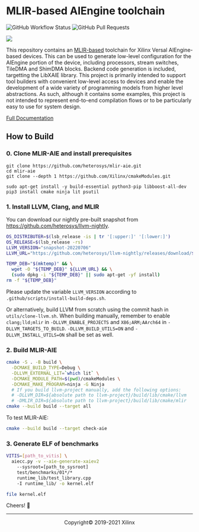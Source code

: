 # MLIR-based AIEngine toolchain

![GitHub Workflow Status](https://img.shields.io/github/workflow/status/heterosys/mlir-aie/Build%20and%20Test)
![GitHub Pull Requests](https://img.shields.io/github/issues-pr-raw/heterosys/mlir-aie)

![](https://mlir.llvm.org//mlir-logo.png)

This repository contains an [MLIR-based](https://mlir.llvm.org/) toolchain for Xilinx Versal AIEngine-based devices.  This can be used to generate low-level configuration for the AIEngine portion of the device, including processors, stream switches, TileDMA and ShimDMA blocks. Backend code generation is included, targetting the LibXAIE library.  This project is primarily intended to support tool builders with convenient low-level access to devices and enable the development of a wide variety of programming models from higher level abstractions.  As such, although it contains some examples, this project is not intended to represent end-to-end compilation flows or to be particularly easy to use for system design.

[Full Documentation](https://xilinx.github.io/mlir-aie/)

## How to Build

### 0. Clone MLIR-AIE and install prerequisites

```
git clone https://github.com/heterosys/mlir-aie.git
cd mlir-aie
git clone --depth 1 https://github.com/Xilinx/cmakeModules.git

sudo apt-get install -y build-essential python3-pip libboost-all-dev
pip3 install cmake ninja lit psutil
```

### 1. Install LLVM, Clang, and MLIR

You can download our nightly pre-built snapshot from https://github.com/heterosys/llvm-nightly.

```sh
OS_DISTRIBUTER=$(lsb_release -is | tr '[:upper:]' '[:lower:]')
OS_RELEASE=$(lsb_release -rs)
LLVM_VERSION="snapshot-20220706"
LLVM_URL="https://github.com/heterosys/llvm-nightly/releases/download/${LLVM_VERSION}/llvm-clang-mlir-dev-15.${OS_DISTRIBUTER}-${OS_RELEASE}.deb"

TEMP_DEB="$(mktemp)" && \
  wget -O "${TEMP_DEB}" ${LLVM_URL} && \
  (sudo dpkg -i "${TEMP_DEB}" || sudo apt-get -yf install)
rm -f "${TEMP_DEB}"
```

Please update the variable `LLVM_VERSION` according to `.github/scripts/install-build-deps.sh`.

Or alternatively, build LLVM from scratch using the commit hash in `utils/clone-llvm.sh`.  When building manually, remember to enable `clang;lld;mlir` in `-DLLVM_ENABLE_PROJECTS` and `X86;ARM;AArch64` in `-DLLVM_TARGETS_TO_BUILD`.  `-DLLVM_BUILD_UTILS=ON` and `-DLLVM_INSTALL_UTILS=ON` shall be set as well.

### 2. Build MLIR-AIE

```sh
cmake -S . -B build \
  -DCMAKE_BUILD_TYPE=Debug \
  -DLLVM_EXTERNAL_LIT=`which lit` \
  -DCMAKE_MODULE_PATH=$(pwd)/cmakeModules \
  -DCMAKE_MAKE_PROGRAM=ninja -G Ninja
  # If you build llvm-project manually, add the following options:
  # -DLLVM_DIR=${absolute path to llvm-project}/build/lib/cmake/llvm
  # -DMLIR_DIR=${absolute path to llvm-project}/build/lib/cmake/mlir
cmake --build build --target all
```

To test MLIR-AIE:

```sh
cmake --build build --target check-aie
```

### 3. Generate ELF of benchmarks

```sh
VITIS=[path_to_vitis] \
  aiecc.py -v --aie-generate-xaiev2
    --sysroot=[path_to_sysroot]
    test/benchmarks/01*/*
    runtime_lib/test_library.cpp
    -I runtime_lib/ -o kernel.elf

file kernel.elf
```

Cheers! 🍺

-----
<p align="center">Copyright&copy; 2019-2021 Xilinx</p>

